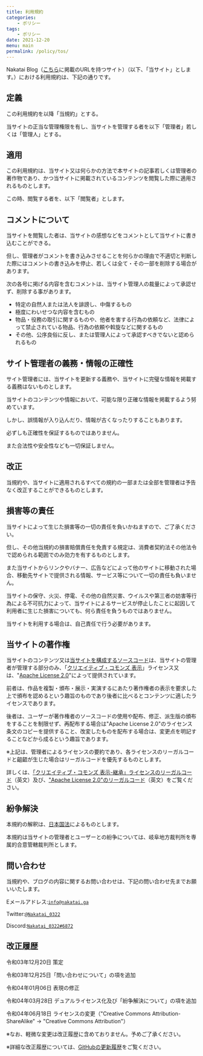 ```yaml
---
title: 利用規約
categories:
    - ポリシー
tags:
    - ポリシー
date: 2021-12-20
menu: main
permalink: /policy/tos/
---
```


Nakatai Blog（[こちら](https://github.com/Nakatai-0322/Blog/blob/main/README.md#ドメインリスト)に掲載のURLを持つサイト）（以下、「当サイト」とします。）における利用規約は、下記の通りです。

## 定義

この利用規約を以降「当規約」とする。

当サイトの正当な管理権限を有し、当サイトを管理する者を以下「管理者」若しくは「管理人」とする。

## 適用

この利用規約は、当サイト又は何らかの方法で本サイトの記事若しくは管理者の著作物であり、かつ当サイトに掲載されているコンテンツを閲覧した際に適用されるものとします。

この時、閲覧する者を、以下「閲覧者」とします。

## コメントについて

当サイトを閲覧した者は、当サイトの感想などをコメントとして当サイトに書き込むことができる。

但し、管理者がコメントを書き込みさせることを何らかの理由で不適切と判断した際にはコメントの書き込みを停止、若しくは全て・その一部を削除する場合があります。

次の各号に掲げる内容を含むコメントは、当サイト管理人の裁量によって承認せず、削除する事があります。

- 特定の自然人または法人を誹謗し、中傷するもの
- 極度にわいせつな内容を含むもの
- 物品・役務の取引に関するものや、他者を害する行為の依頼など、法律によって禁止されている物品、行為の依頼や斡旋などに関するもの
- その他、公序良俗に反し、または管理人によって承認すべきでないと認められるもの

## サイト管理者の義務・情報の正確性

サイト管理者には、当サイトを更新する義務や、当サイトに完璧な情報を掲載する義務はないものとします。

当サイトのコンテンツや情報において、可能な限り正確な情報を掲載するよう努めています。

しかし、誤情報が入り込んだり、情報が古くなったりすることもあります。

必ずしも正確性を保証するものではありません。

また合法性や安全性なども一切保証しません。

## 改正

当規約や、当サイトに適用されるすべての規約の一部または全部を管理者は予告なく改正することができるものとします。

## 損害等の責任

当サイトによって生じた損害等の一切の責任を負いかねますので、ご了承ください。

但し、その他当規約の損害賠償責任を免責する規定は、消費者契約法その他法令で認められる範囲でのみ効力を有するものとします。

また当サイトからリンクやバナー、広告などによって他のサイトに移動された場合、移動先サイトで提供される情報、サービス等について一切の責任も負いません。

当サイトの保守、火災、停電、その他の自然災害、ウイルスや第三者の妨害等行為による不可抗力によって、当サイトによるサービスが停止したことに起因して利用者に生じた損害についても、何ら責任を負うものではありません。

当サイトを利用する場合は、自己責任で行う必要があります。

## 当サイトの著作権

当サイトのコンテンツ又は[当サイトを構成するソースコード](https://github.com/Nakatai-0322/Blog)は、当サイトの管理者が管理する部分のみ、「[クリエイティブ・コモンズ 表示](https://creativecommons.org/licenses/by/4.0/deed.ja)」ライセンス又は、"[Apache License 2.0](https://www.apache.org/licenses/LICENSE-2.0)"によって提供されています。

前者は、作品を複製・頒布・展示・実演するにあたり著作権者の表示を要求した上で頒布を認めるという趣旨のものであり後者に比べるとコンテンツに適したライセンスであります。

後者は、ユーザーが著作権者のソースコードの使用や配布、修正、派生版の頒布をすることを制限せず、再配布する場合は"Apache License 2.0"のライセンス条文のコピーを提供すること、改変したものを配布する場合は、変更点を明記することなどから成るという趣旨であります。

※上記は、管理者によるライセンスの要約であり、各ライセンスのリーガルコードと齟齬が生じた場合はリーガルコードを優先するものとします。

詳しくは、[「クリエイティブ・コモンズ 表示-継承」ライセンスのリーガルコード](https://creativecommons.org/licenses/by/4.0/legalcode.txt)（英文）及び、["Apache License 2.0"のリーガルコード](https://www.apache.org/licenses/LICENSE-2.0.txt)（英文）をご覧ください。

## 紛争解決

本規約の解釈は、[日本国法](https://elaws.e-gov.go.jp/)によるものとします。

本規約は当サイトの管理者とユーザーとの紛争については、岐阜地方裁判所を専属的合意管轄裁判所とします。

## 問い合わせ

当規約や、ブログの内容に関するお問い合わせは、下記の問い合わせ先までお願いいたします。

Eメールアドレス:[`info@nakatai.ga`](mailto:info@nakatai.ga)

Twitter:[`@Nakatai_0322`](https://go.nakatai.ga/twitter)

Discord:[`Nakatai_0322#6872`](https://go.nakatai.ga/discord)

## 改正履歴

令和03年12月20日  策定

令和03年12月25日「問い合わせについて」の項を追加

令和04年01月06日  表現の修正

令和04年03月28日  デュアルライセンス化及び「紛争解決について」の項を追加

令和04年06月18日  ライセンスの変更（"Creative Commons Attribution-ShareAlike" → "Creative Commons Attribution"）

※なお、軽微な変更は改正履歴に含めておりません。予めご了承ください。

※詳細な改正履歴については、[GitHubの更新履歴](https://github.com/Nakatai-0322/blog/commits/main/src/_posts/tos.md)をご覧ください。
